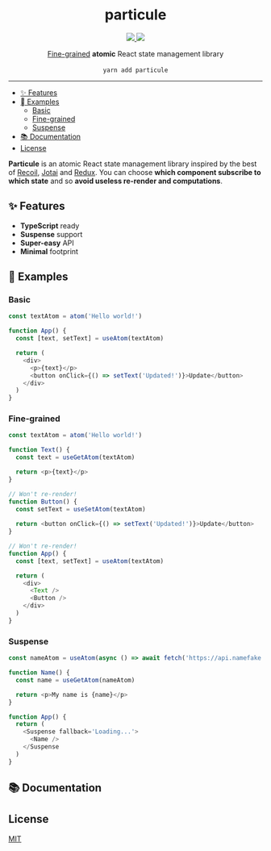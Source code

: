 <p align="center">
    <h1 align="center">particule</h1>
</p>

<p align="center">
    <a href="https://github.com/QuiiBz/particule/actions">
        <img src="https://github.com/QuiiBz/particule/workflows/CI/badge.svg" />
    </a>
    <a href="https://github.com/QuiiBz/particule/blob/main/LICENSE">
        <img src="https://img.shields.io/badge/Licence-MIT-blue" />
    </a>
</p>

<p align="center">
  <a href="#fine-grained">Fine-grained</a> <b>atomic</b> React state management library
  <br />
  <br />
  <code>yarn add particule</code>
</p>

---

- [✨ Features](#✨-features)
- [  Examples](#-examples)
  - [Basic](#basic)
  - [Fine-grained](#fine-grained)
  - [Suspense](#suspense)
- [📚 Documentation](#📚-documentation)
- [License](#license)

**Particule** is an atomic React state management library inspired by the best of [Recoil](https://recoiljs.org/), [Jotai](https://jotai.pmnd.rs/) and [Redux](https://redux.js.org/). You can choose **which component subscribe to which state** and so **avoid useless re-render and computations**.

## ✨ Features

- **TypeScript** ready
- **Suspense** support
- **Super-easy** API
- **Minimal** footprint

##  Examples

### Basic

```typescript
const textAtom = atom('Hello world!')

function App() {
  const [text, setText] = useAtom(textAtom)

  return (
    <div>
      <p>{text}</p>
      <button onClick={() => setText('Updated!')}>Update</button>
    </div>
  )
}
```

### Fine-grained

```typescript
const textAtom = atom('Hello world!')

function Text() {
  const text = useGetAtom(textAtom)

  return <p>{text}</p>
}

// Won't re-render!
function Button() {
  const setText = useSetAtom(textAtom)
    
  return <button onClick={() => setText('Updated!')}>Update</button>
}

// Won't re-render!
function App() {
  const [text, setText] = useAtom(textAtom)

  return (
    <div>
      <Text />
      <Button />
    </div>
  )
}
```

### Suspense

```typescript
const nameAtom = useAtom(async () => await fetch('https://api.namefake.com/').json())

function Name() {
  const name = useGetAtom(nameAtom)

  return <p>My name is {name}</p>
}

function App() {
  return (
    <Suspense fallback='Loading...'>
      <Name />
    </Suspense
  )
}
```

## 📚 Documentation

## License

[MIT](./LICENSE)
